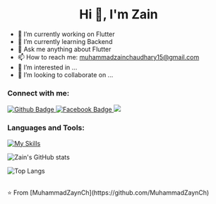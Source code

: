  <h1 align="center">Hi 👋, I'm Zain</h1>

- 🔭 I’m currently working on Flutter
- 🌱 I’m currently learning Backend
- 💬 Ask me anything about Flutter 
- 📫 How to reach me: muhammadzainchaudhary15@gmail.com
- 👀 I’m interested in ...
- 💞️ I’m looking to collaborate on ...
  
### Connect with me:
<div id="badges">
  <a href="https://github.com/MuhammadZaynCh">
    <img src="https://img.shields.io/badge/Github-white?style=for-the-badge&logo=Github&logoColor=black" alt="Github Badge"/>
  </a>
   <a href="https://www.facebook.com/profile.php?id=100022025440130">
    <img src="https://img.shields.io/badge/Facebook-blue?style=for-the-badge&logo=facebook&logoColor=white" alt="Facebook Badge"/>
  </a>
   <a href="https://www.linkedin.com/in/zainshahbaz/">
    <img src="https://img.shields.io/badge/LinkedIn-red?style=for-the-badge&logo=linkedin&logoColor=white%22%20alt=%22Linkedin%20Badge"/>
  </a>
</div>

### Languages and Tools:
[![My Skills](https://skillicons.dev/icons?i=flutter,dart,firebase,github,git,postman,&perline=5)](https://skillicons.dev)

![Zain's GitHub stats](https://github-readme-stats.vercel.app/api?username=MuhammadZaynCh&show_icons=true&theme=dark)

![Top Langs](https://github-readme-stats.vercel.app/api/top-langs/?username=MuhammadZaynCh&theme=dark)


<br>
⭐️ From [MuhammadZaynCh](https://github.com/MuhammadZaynCh)
<!---
MuhammadZaynCh/MuhammadZaynCh is a ✨ special ✨ repository because its `README.md` (this file) appears on your GitHub profile.
You can click the Preview link to take a look at your changes.
--->
